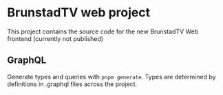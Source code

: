 # BrunstadTV web project

This project contains the source code for the new BrunstadTV Web frontend (currently not published)

## GraphQL

Generate types and queries with `pnpm generate`. Types are determined by definitions in .graphql files across the project.